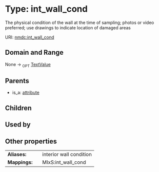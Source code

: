 
# Type: int_wall_cond


The physical condition of the wall at the time of sampling; photos or video preferred; use drawings to indicate location of damaged areas

URI: [nmdc:int_wall_cond](https://microbiomedata/meta/int_wall_cond)


## Domain and Range

None ->  <sub>OPT</sub> [TextValue](TextValue.md)

## Parents

 *  is_a: [attribute](attribute.md)

## Children


## Used by


## Other properties

|  |  |  |
| --- | --- | --- |
| **Aliases:** | | interior wall condition |
| **Mappings:** | | MIxS:int_wall_cond |

